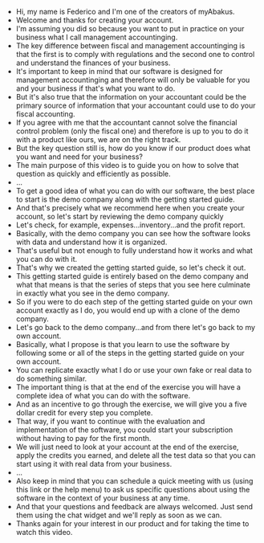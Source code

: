 - Hi, my name is Federico and I'm one of the creators of myAbakus.
- Welcome and thanks for creating your account.
- I'm assuming you did so because you want to put in practice on your business what I call management accountinging.
- The key difference between fiscal and management accountinging is that the first is to comply with regulations and the second one to control and understand the finances of your business.
- It's important to keep in mind that our software is designed for management accountinging and therefore will only be valuable for you and your business if that's what you want to do.
- But it's also true that the information on your accountant could be the primary source of information that your accountant could use to do your fiscal accounting.
- If you agree with me that the accountant cannot solve the financial control problem (only the fiscal one) and therefore is up to you to do it with a product like ours, we are on the right track.
- But the key question still is, how do you know if our product does what you want and need for your business?
- The main purpose of this video is to guide you on how to solve that question as quickly and efficiently as possible.
- ...
- To get a good idea of what you can do with our software, the best place to start is the demo company along with the getting started guide.
- And that's precisely what we recommend here when you create your account, so let's start by reviewing the demo company quickly
- Let's check, for example, expenses...inventory...and the profit report.
- Basically, with the demo company you can see how the software looks with data and understand how it is organized.
- That's useful but not enough to fully understand how it works and what you can do with it.
- That's why we created the getting started guide, so let's check it out. 
- This getting started guide is entirely based on the demo company and what that means is that the series of steps that you see here culminate in exactly what you see in the demo company.
- So if you were to do each step of the getting started guide on your own account exactly as I do, you would end up with a clone of the demo company.
- Let's go back to the demo company...and from there let's go back to my own account.
- Basically, what I propose is that you learn to use the software by following some or all of the steps in the getting started guide on your own account.
- You can replicate exactly what I do or use your own fake or real data to do something similar.
- The important thing is that at the end of the exercise you will have a complete idea of what you can do with the software.
- And as an incentive to go through the exercise, we will give you a five dollar credit for every step you complete.
- That way, if you want to continue with the evaluation and implementation of the software, you could start your subscription without having to pay for the first month.
- We will just need to look at your account at the end of the exercise, apply the credits you earned, and delete all the test data so that you can start using it with real data from your business.
- ...
- Also keep in mind that you can schedule a quick meeting with us (using this link or the help menu) to ask us specific questions about using the software in the context of your business at any time.
- And that your questions and feedback are always welcomed. Just send them using the chat widget and we'll reply as soon as we can. 
- Thanks again for your interest in our product and for taking the time to watch this video.
